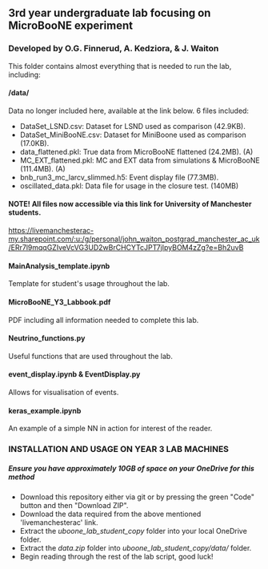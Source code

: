 ## 3rd year undergraduate lab focusing on MicroBooNE experiment
### Developed by O.G. Finnerud, A. Kedziora, & J. Waiton

This folder contains almost everything that is needed to run the lab, including:

#### /data/
Data no longer included here, available at the link below.
6 files included:
- DataSet_LSND.csv: Dataset for LSND used as comparison (42.9KB).
- DataSet_MiniBooNE.csv: Dataset for MiniBoone used as comparison (17.0KB).
- data_flattened.pkl: True data from MicroBooNE flattened (24.2MB). (A)
- MC_EXT_flattened.pkl: MC and EXT data from simulations & MicroBooNE (111.4MB). (A)
- bnb_run3_mc_larcv_slimmed.h5: Event display file (77.3MB).
- oscillated_data.pkl: Data file for usage in the closure test. (140MB)

#### NOTE! All files now accessible via this link for University of Manchester students.
https://livemanchesterac-my.sharepoint.com/:u:/g/personal/john_waiton_postgrad_manchester_ac_uk/ERr7l9mqqGZIveVcVG3UD2wBrCHCYTcJPT7jIpyBOM4zZg?e=Bh2uvB



#### MainAnalysis_template.ipynb
Template for student's usage throughout the lab.

#### MicroBooNE_Y3_Labbook.pdf
PDF including all information needed to complete this lab.


#### Neutrino_functions.py
Useful functions that are used throughout the lab.


#### event_display.ipynb & EventDisplay.py
Allows for visualisation of events.

#### keras_example.ipynb
An example of a simple NN in action for interest of the reader.

### INSTALLATION AND USAGE ON YEAR 3 LAB MACHINES

##### Ensure you have approximately 10GB of space on your OneDrive for this method

- Download this repository either via git or by pressing the green "Code" button and then "Download ZIP".
- Download the data required from the above mentioned 'livemanchesterac' link. 
- Extract the *uboone_lab_student_copy* folder into your local OneDrive folder.
- Extract the *data.zip* folder into *uboone_lab_student_copy/data/* folder.
- Begin reading through the rest of the lab script, good luck!
